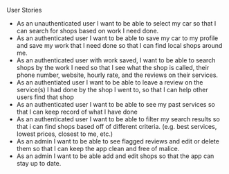 User Stories
- As an unauthenticated user I want to be able to select my car so that I can search for shops based on work I need done.
- As an authenticated user I want to be able to save my car to my profile and save my work that I need done so that I can find local shops around me.
- As an authenticated user with work saved, I want to be able to search shops by the work I need so that I see what the shop is called, their phone number, website, hourly rate, and the reviews on their services.
- As an authentiated user I want to be able to leave a review on the service(s) I had done by the shop I went to, so that I can help other users find that shop
- As an authenticated user I want to be able to see my past services so that I can keep record of what I have done
- As an authenticated user I want to be able to filter my search results so that i can find shops based off of different criteria. (e.g. best services, lowest prices, closest to me, etc.)
- As an admin I want to be able to see flagged reviews and edit or delete them so that I can keep the app clean and free of malice.
- As an admin I want to be able add and edit shops so that the app can stay up to date.